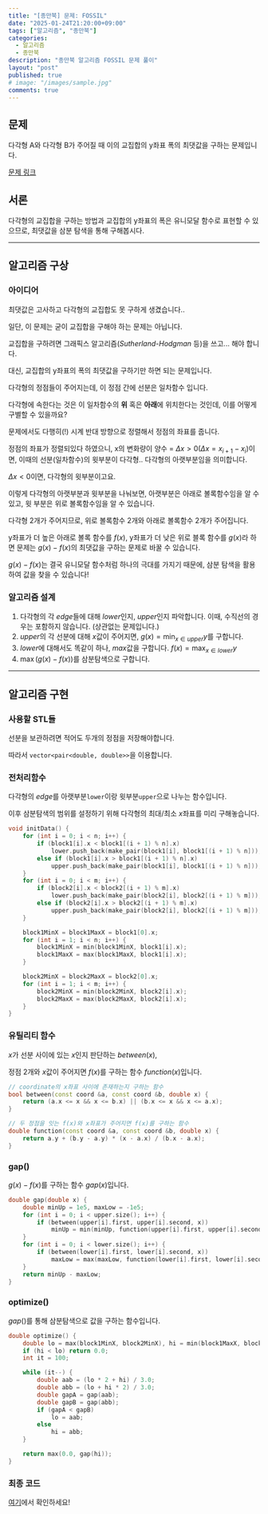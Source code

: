 ```yaml
---
title: "[종만북] 문제: FOSSIL"
date: "2025-01-24T21:20:00+09:00"
tags: ["알고리즘", "종만북"]
categories:
  - 알고리즘
  - 종만북
description: "종만북 알고리즘 FOSSIL 문제 풀이"
layout: "post"
published: true
# image: "/images/sample.jpg"
comments: true
---
```


## 문제
다각형 A와 다각형 B가 주어질 때 이의 교집합의 y좌표 폭의 최댓값을 구하는 문제입니다.

[문제 링크](https://algospot.com/judge/problem/read/FOSSIL)

## 서론
다각형의 교집합을 구하는 방법과 교집합의 y좌표의 폭은 유니모달 함수로 표현할 수 있으므로, 최댓값을 삼분 탐색을 통해 구해봅시다.

* * *

## 알고리즘 구상
### 아이디어
최댓값은 고사하고 다각형의 교집합도 못 구하게 생겼습니다..

일단, 이 문제는 굳이 교집합을 구해야 하는 문제는 아닙니다.

교집합을 구하려면 그래픽스 알고리즘(*Sutherland-Hodgman* 등)을 쓰고... 해야 합니다.

대신, 교집합의 y좌표의 폭의 최댓값을 구하기만 하면 되는 문제입니다. 

다각형의 정점들이 주어지는데, 이 정점 간에 선분은 일차함수 입니다.

다각형에 속한다는 것은 이 일차함수의 **위** 혹은 **아래**에 위치한다는 것인데, 이를 어떻게 구별할 수 있을까요?

문제에서도 다행히(!) 시계 반대 방향으로 정렬해서 정점의 좌표를 줍니다.

정점의 좌표가 정렬되있다 하였으니, x의 변화량이 양수 $=$ $\Delta x > 0(\Delta x = x_{i+1}-x_i)$이면, 이때의 선분(일차함수)의 윗부분이 다각형.. 다각형의 아랫부분임을 의미합니다.

$\Delta x < 0$이면, 다각형의 윗부분이고요.

이렇게 다각형의 아랫부분과 윗부분을 나눠보면, 아랫부분은 아래로 볼록함수임을 알 수 있고, 윗 부분은 위로 볼록함수임을 알 수 있습니다.

다각형 2개가 주어지므로, 위로 볼록함수 2개와 아래로 볼록함수 2개가 주어집니다.

y좌표가 더 높은 아래로 볼록 함수를 $f(x)$, y좌표가 더 낮은 위로 블록 함수를 $g(x)$라 하면 문제는 $g(x) - f(x)$의 최댓값을 구하는 문제로 바꿀 수 있습니다.

$g(x) - f(x)$는 결국 유니모달 함수처럼 하나의 극대를 가지기 때문에, 삼분 탐색을 활용하여 값을 찾을 수 있습니다!

### 알고리즘 설계
1. 다각형의 각 $edge$들에 대해 $lower$인지, $upper$인지 파악합니다. 이때, 수직선의 경우는 포함하지 않습니다. (상관없는 문제입니다.)
2. $upper$의 각 선분에 대해 $x$값이 주어지면,  $g(x) = \min_{x \in upper} y$를 구합니다.
3. $lower$에 대해서도 똑같이 하나, $max$값을 구합니다. $f(x) = \max_{x \in lower} y$
4. $\max(g(x) - f(x))$를 삼분탐색으로 구합니다.

* * *

## 알고리즘 구현
### 사용할 STL들
선분을 보관하려면 적어도 두개의 정점을 저장해야합니다.

따라서 `vector<pair<double, double>>`을 이용합니다.

### 전처리함수
다각형의 $edge$를 아랫부분`lower`이랑 윗부분`upper`으로 나누는 함수입니다.

이후 삼분탐색의 범위를 설정하기 위해 다각형의 최대/최소 $x$좌표를 미리 구해놓습니다.

```c++
void initData() {
    for (int i = 0; i < n; i++) {
        if (block1[i].x < block1[(i + 1) % n].x)
            lower.push_back(make_pair(block1[i], block1[(i + 1) % n]));
        else if (block1[i].x > block1[(i + 1) % n].x)
            upper.push_back(make_pair(block1[i], block1[(i + 1) % n]));
    }
    for (int i = 0; i < m; i++) {
        if (block2[i].x < block2[(i + 1) % m].x)
            lower.push_back(make_pair(block2[i], block2[(i + 1) % m]));
        else if (block2[i].x > block2[(i + 1) % m].x)
            upper.push_back(make_pair(block2[i], block2[(i + 1) % m]));
    }

    block1MinX = block1MaxX = block1[0].x;
    for (int i = 1; i < n; i++) {
        block1MinX = min(block1MinX, block1[i].x);
        block1MaxX = max(block1MaxX, block1[i].x);
    }

    block2MinX = block2MaxX = block2[0].x;
    for (int i = 1; i < m; i++) {
        block2MinX = min(block2MinX, block2[i].x);
        block2MaxX = max(block2MaxX, block2[i].x);
    }
}
```

### 유틸리티 함수
$x$가 선분 사이에 있는 $x$인지 판단하는 $between(x)$,

정점 2개와 $x$값이 주어지면 $f(x)$를 구하는 함수 $function(x)$입니다.

```c++
// coordinate의 x좌표 사이에 존재하는지 구하는 함수
bool between(const coord &a, const coord &b, double x) {
    return (a.x <= x && x <= b.x) || (b.x <= x && x <= a.x);
}

// 두 정점을 잇는 f(x)와 x좌표가 주어지면 f(x)를 구하는 함수
double function(const coord &a, const coord &b, double x) {
    return a.y + (b.y - a.y) * (x - a.x) / (b.x - a.x);
}
```

### gap()
$g(x) - f(x)$를 구하는 함수 $gap(x)$입니다.

```c++
double gap(double x) {
    double minUp = 1e5, maxLow = -1e5;
    for (int i = 0; i < upper.size(); i++) {
        if (between(upper[i].first, upper[i].second, x))
            minUp = min(minUp, function(upper[i].first, upper[i].second, x));
    }
    for (int i = 0; i < lower.size(); i++) {
        if (between(lower[i].first, lower[i].second, x))
            maxLow = max(maxLow, function(lower[i].first, lower[i].second, x));
    }
    return minUp - maxLow;
}
```

### optimize()
$gap()$를 통해 삼분탐색으로 값을 구하는 함수입니다.

```c++
double optimize() {
    double lo = max(block1MinX, block2MinX), hi = min(block1MaxX, block2MaxX);
    if (hi < lo) return 0.0;
    int it = 100;

    while (it--) {
        double aab = (lo * 2 + hi) / 3.0;
        double abb = (lo + hi * 2) / 3.0;
        double gapA = gap(aab);
        double gapB = gap(abb);
        if (gapA < gapB)
            lo = aab;
        else
            hi = abb;
    }

    return max(0.0, gap(hi));
}
```

### 최종 코드
[여기](https://github.com/sossos5989/algospot/blob/main/fossil.cc)에서 확인하세요!
